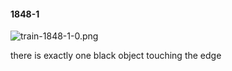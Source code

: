 #### 1848-1
![train-1848-1-0.png](https://github.com/lil-lab/nlvr/raw/master/nlvr/train/images/46/train-1848-1-0.png "train-1848-1-0.png")

there is exactly one black object touching the edge